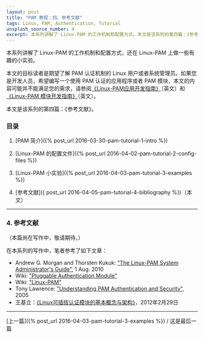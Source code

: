 ```yaml
---
layout: post
title: "PAM 教程：四、参考文献"
tags: Linux, PAM, Authentication, Tutorial
unsplash_source_number: 4
excerpt: 本系列讲解了 Linux-PAM 的工作机制和配置方式。本文是该系列的第四篇：《参考文献》，列出了对本文非常有帮助的文章和链接。向各位前辈表示敬意。
---
```


本系列讲解了 Linux-PAM 的工作机制和配置方式，还在 Linux-PAM 上做一些有趣的小实验。

本文的目标读者是期望了解 PAM 认证机制的 Linux 用户或者系统管理员。如果您是开发人员，希望编写一个使用 PAM 认证的应用程序或者 PAM 模块，本文的内容可能并不能满足您的需求，请参阅[《Linux-PAM应用开发指南》](http://www.linux-pam.org/Linux-PAM-html/Linux-PAM_ADG.html)（英文）和[《Linux-PAM 模块开发指南》](http://www.linux-pam.org/Linux-PAM-html/Linux-PAM_MWG.html)（英文）。

本文是该系列的第四篇：《参考文献》。

### 目录

1. [PAM 简介]({% post_url 2016-03-30-pam-tutorial-1-intro %})

2. [Linux-PAM 的配置文件]({% post_url 2016-04-02-pam-tutorial-2-config-files %})

3. [Linux-PAM 小实验]({% post_url 2016-04-03-pam-tutorial-3-examples %})

4. [参考文献]({ post_url 2016-04-05-pam-tutorial-4-bibliography %})（本文）

---

### 4. 参考文献

（本篇尚在写作中，敬请期待。）

在本系列的写作中，笔者参考了如下文章：

- Andrew G. Morgan and Thorsten Kukuk: ["The Linux-PAM System Administrator's Guide"](http://www.linux-pam.org/Linux-PAM-html/Linux-PAM_SAG.html), 1 Aug. 2010
- Wiki: ["Pluggable Authentication Module"](https://en.wikipedia.org/wiki/Pluggable_authentication_module)
- Wiki: ["Linux-PAM"](https://en.wikipedia.org/wiki/Linux_PAM)
- Tony Lawrence: ["Understanding PAM Authentication and Security"](http://aplawrence.com/Basics/understandingpam.html), 2005
- 王基立：[《Linux可插拔认证模块的基本概念与架构》](http://www.infoq.com/cn/articles/wjl-linux-pluggable-authentication-module)，2012年2月29日

---
[上一篇]({% post_url 2016-04-03-pam-tutorial-3-examples %}) / 这是最后一篇
